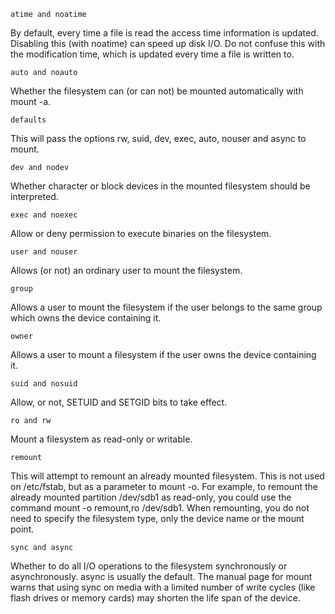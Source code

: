 ```
atime and noatime
```
By default, every time a file is read the access time information is updated. Disabling this (with
noatime) can speed up disk I/O. Do not confuse this with the modification time, which is
updated every time a file is written to.
```
auto and noauto
```
Whether the filesystem can (or can not) be mounted automatically with mount -a.
```
defaults
```
This will pass the options rw, suid, dev, exec, auto, nouser and async to mount.
```
dev and nodev
```
Whether character or block devices in the mounted filesystem should be interpreted.
```
exec and noexec
```
Allow or deny permission to execute binaries on the filesystem.
```
user and nouser
```
Allows (or not) an ordinary user to mount the filesystem.
```
group
```
Allows a user to mount the filesystem if the user belongs to the same group which owns the
device containing it.
```
owner
```
Allows a user to mount a filesystem if the user owns the device containing it.
```
suid and nosuid
```
Allow, or not, SETUID and SETGID bits to take effect.
```
ro and rw
```
Mount a filesystem as read-only or writable.
```
remount
```
This will attempt to remount an already mounted filesystem. This is not used on /etc/fstab,
but as a parameter to mount -o. For example, to remount the already mounted partition
/dev/sdb1 as read-only, you could use the command mount -o remount,ro /dev/sdb1.
When remounting, you do not need to specify the filesystem type, only the device name or the
mount point.
```
sync and async
```
Whether to do all I/O operations to the filesystem synchronously or asynchronously. async is
usually the default. The manual page for mount warns that using sync on media with a limited
number of write cycles (like flash drives or memory cards) may shorten the life span of the
device.
